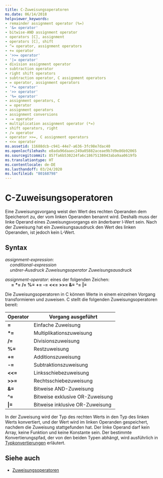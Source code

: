 ```yaml
---
title: C-Zuweisungsoperatoren
ms.date: 06/14/2018
helpviewer_keywords:
- remainder assignment operator (%=)
- '&= operator'
- bitwise-AND assignment operator
- operators [C], assignment
- operators [C], shift
- ^= operator, assignment operators
- += operator
- '>>= operator'
- '|= operator'
- division assignment operator
- subtraction operator
- right shift operators
- subtraction operator, C assignment operators
- = operator, assignment operators
- '*= operator'
- '>> operator'
- '%= operator'
- assignment operators, C
- = operator
- assignment operators
- assignment conversions
- -= operator
- multiplication assignment operator (*=)
- shift operators, right
- /= operator
- operator >>=, C assignment operators
- <<= operator
ms.assetid: 11688dcb-c941-44e7-a636-3fc98e7dac40
ms.openlocfilehash: e8ada96daaec249a05882aceae9b7d9e86b92065
ms.sourcegitcommit: 857fa6b530224fa6c18675138043aba9aa0619fb
ms.translationtype: HT
ms.contentlocale: de-DE
ms.lasthandoff: 03/24/2020
ms.locfileid: "80168798"
---
```

# <a name="c-assignment-operators"></a>C-Zuweisungsoperatoren

Eine Zuweisungsvorgang weist den Wert des rechten Operanden dem Speicherort zu, der vom linken Operanden benannt wird. Deshalb muss der linke Operand eines Zuweisungsvorgangs ein änderbarer l-Wert sein. Nach der Zuweisung hat ein Zuweisungsausdruck den Wert des linken Operanden, ist jedoch kein L-Wert.

## <a name="syntax"></a>Syntax

*assignment-expression*:<br/>
&nbsp;&nbsp;&nbsp;&nbsp;*conditional-expression*<br/>
&nbsp;&nbsp;&nbsp;&nbsp;*unärer-Ausdruck* *Zuweisungsoperator* *Zuweisungsausdruck*

*assignment-operator*: eines der folgenden Zeichen:<br/>
&nbsp;&nbsp;&nbsp;&nbsp; **=** **\*=** **/=** **%=** **+=** **-=** **\<\<=** **>>=** **&=** **^=** **|=**

Die Zuweisungsoperatoren in C können Werte in einem einzelnen Vorgang transformieren und zuweisen. C stellt die folgenden Zuweisungsoperatoren bereit:

|Operator|Vorgang ausgeführt|
|--------------|-------------------------|
|**=**|Einfache Zuweisung|
|**&#42;=**|Multiplikationszuweisung|
|**/=**|Divisionszuweisung|
|**%=**|Restzuweisung|
|**+=**|Additionszuweisung|
|**-=**|Subtraktionszuweisung|
|**<\<=**|Linksschiebezuweisung|
|**>>=**|Rechtsschiebezuweisung|
|**&=**|Bitweise AND-Zuweisung|
|**^=**|Bitweise exklusive OR-Zuweisung|
|**&#124;=**|Bitweise inklusive OR-Zuweisung|

In der Zuweisung wird der Typ des rechten Werts in den Typ des linken Werts konvertiert, und der Wert wird im linken Operanden gespeichert, nachdem die Zuweisung stattgefunden hat. Der linke Operand darf kein Array, keine Funktion und keine Konstante sein. Der bestimmte Konvertierungspfad, der von den beiden Typen abhängt, wird ausführlich in [Typkonvertierungen](../c-language/type-conversions-c.md) erläutert.

## <a name="see-also"></a>Siehe auch

- [Zuweisungsoperatoren](../cpp/assignment-operators.md)
